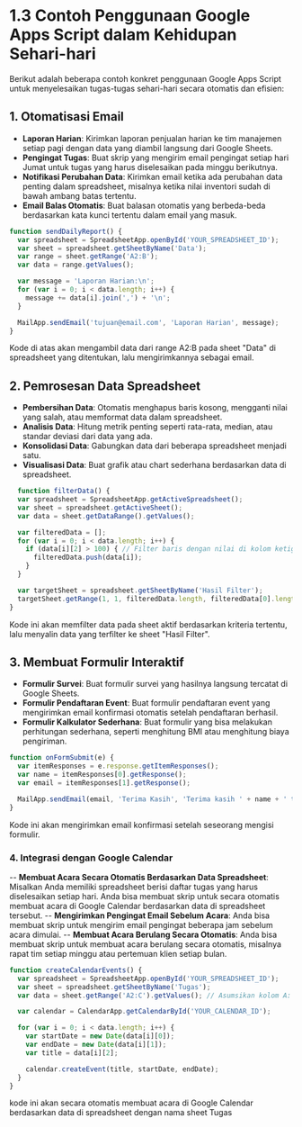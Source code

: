 # 1.3 Contoh Penggunaan Google Apps Script dalam Kehidupan Sehari-hari

Berikut adalah beberapa contoh konkret penggunaan Google Apps Script untuk menyelesaikan tugas-tugas sehari-hari secara otomatis dan efisien:

## 1. Otomatisasi Email
- **Laporan Harian**: 
  Kirimkan laporan penjualan harian ke tim manajemen setiap pagi dengan data yang diambil langsung dari Google Sheets.
- **Pengingat Tugas**: 
  Buat skrip yang mengirim email pengingat setiap hari Jumat untuk tugas yang harus diselesaikan pada minggu berikutnya.
- **Notifikasi Perubahan Data**: 
  Kirimkan email ketika ada perubahan data penting dalam spreadsheet, misalnya ketika nilai inventori sudah di bawah ambang batas tertentu.
- **Email Balas Otomatis**: 
  Buat balasan otomatis yang berbeda-beda berdasarkan kata kunci tertentu dalam email yang masuk.

```js
function sendDailyReport() {
  var spreadsheet = SpreadsheetApp.openById('YOUR_SPREADSHEET_ID');
  var sheet = spreadsheet.getSheetByName('Data');
  var range = sheet.getRange('A2:B');
  var data = range.getValues();

  var message = 'Laporan Harian:\n';
  for (var i = 0; i < data.length; i++) {
    message += data[i].join(',') + '\n';
  }

  MailApp.sendEmail('tujuan@email.com', 'Laporan Harian', message);
}
```
Kode di atas akan mengambil data dari range A2:B pada sheet "Data" di spreadsheet yang ditentukan, lalu mengirimkannya sebagai email.

## 2. Pemrosesan Data Spreadsheet
- **Pembersihan Data**: 
  Otomatis menghapus baris kosong, mengganti nilai yang salah, atau memformat data dalam spreadsheet.
- **Analisis Data**: 
  Hitung metrik penting seperti rata-rata, median, atau standar deviasi dari data yang ada.
- **Konsolidasi Data**: 
  Gabungkan data dari beberapa spreadsheet menjadi satu.
- **Visualisasi Data**: 
  Buat grafik atau chart sederhana berdasarkan data di spreadsheet.
```js
  function filterData() {
  var spreadsheet = SpreadsheetApp.getActiveSpreadsheet();
  var sheet = spreadsheet.getActiveSheet();
  var data = sheet.getDataRange().getValues();

  var filteredData = [];
  for (var i = 0; i < data.length; i++) {
    if (data[i][2] > 100) { // Filter baris dengan nilai di kolom ketiga lebih dari 100
      filteredData.push(data[i]);
    }
  }

  var targetSheet = spreadsheet.getSheetByName('Hasil Filter');
  targetSheet.getRange(1, 1, filteredData.length, filteredData[0].length).setValues(filteredData);
}
```
Kode ini akan memfilter data pada sheet aktif berdasarkan kriteria tertentu, lalu menyalin data yang terfilter ke sheet "Hasil Filter".

## 3. Membuat Formulir Interaktif
- **Formulir Survei**: 
  Buat formulir survei yang hasilnya langsung tercatat di Google Sheets.
- **Formulir Pendaftaran Event**: 
  Buat formulir pendaftaran event yang mengirimkan email konfirmasi otomatis setelah pendaftaran berhasil.
- **Formulir Kalkulator Sederhana**: 
  Buat formulir yang bisa melakukan perhitungan sederhana, seperti menghitung BMI atau menghitung biaya pengiriman.

```js
function onFormSubmit(e) {
  var itemResponses = e.response.getItemResponses();
  var name = itemResponses[0].getResponse();
  var email = itemResponses[1].getResponse();

  MailApp.sendEmail(email, 'Terima Kasih', 'Terima kasih ' + name + ' telah mengisi formulir.');
}
```
Kode ini akan mengirimkan email konfirmasi setelah seseorang mengisi formulir.

### 4. Integrasi dengan Google Calendar
-- **Membuat Acara Secara Otomatis Berdasarkan Data Spreadsheet**:
    Misalkan Anda memiliki spreadsheet berisi daftar tugas yang harus diselesaikan setiap hari. Anda bisa membuat skrip untuk secara otomatis membuat acara di Google Calendar berdasarkan data di spreadsheet tersebut.
-- **Mengirimkan Pengingat Email Sebelum Acara**:
    Anda bisa membuat skrip untuk mengirim email pengingat beberapa jam sebelum acara dimulai.
-- **Membuat Acara Berulang Secara Otomatis**:
    Anda bisa membuat skrip untuk membuat acara berulang secara otomatis, misalnya rapat tim setiap minggu atau pertemuan klien setiap bulan.

```js
function createCalendarEvents() {
  var spreadsheet = SpreadsheetApp.openById('YOUR_SPREADSHEET_ID');
  var sheet = spreadsheet.getSheetByName('Tugas');
  var data = sheet.getRange('A2:C').getValues(); // Asumsikan kolom A: tanggal, B: waktu mulai, C: judul

  var calendar = CalendarApp.getCalendarById('YOUR_CALENDAR_ID');

  for (var i = 0; i < data.length; i++) {
    var startDate = new Date(data[i][0]);
    var endDate = new Date(data[i][1]);
    var title = data[i][2];

    calendar.createEvent(title, startDate, endDate);
  }
}
```
kode ini akan  secara otomatis membuat acara di Google Calendar berdasarkan data di spreadsheet dengan nama sheet Tugas